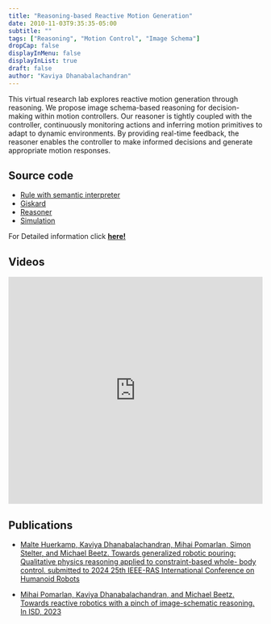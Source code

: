 ```yaml
---
title: "Reasoning-based Reactive Motion Generation"
date: 2010-11-03T9:35:35-05:00
subtitle: ""
tags: ["Reasoning", "Motion Control", "Image Schema"]
dropCap: false
displayInMenu: false
displayInList: true
draft: false
author: "Kaviya Dhanabalachandran"
---
```


This virtual research lab explores reactive motion generation through reasoning. We propose image schema-based reasoning for decision-making within motion controllers. Our reasoner is tightly coupled with the controller, continuously monitoring actions and inferring motion primitives to adapt to dynamic environments. By providing real-time feedback, the reasoner enables the controller to make informed decisions and generate appropriate motion responses.

Source code
---
- [Rule with semantic interpreter](https://github.com/kaviyachandran/silkie_ros)
- [Giskard](https://github.com/SemRoCo/giskardpy/tree/mujoco_actions_devel)
- [Reasoner](https://github.com/kaviyachandran/silkie)
- [Simulation](https://github.com/HoangGiang93/mujoco_sim)

<div class="hidde-after-preview">
  For Detailed information click
  <a class="btn btn-success" target="_blank" href="reasoning-based-reactive-motion-generation"><b>here!</b></a>
</div>

<!--more-->

Videos
---

<iframe width="100%" height="450" src="https://www.youtube.com/embed/0wi6gHP-MFU?si=fTgjckZCvXlrWzsQ" title="YouTube video player" frameborder="0" allow="accelerometer; autoplay; clipboard-write; encrypted-media; gyroscope; picture-in-picture; web-share" referrerpolicy="strict-origin-when-cross-origin" allowfullscreen></iframe>

Publications
---

- [Malte Huerkamp, Kaviya Dhanabalachandran, Mihai Pomarlan, Simon Stelter, and Michael Beetz.
Towards generalized robotic pouring: Qualitative physics reasoning applied to constraint-based whole-
body control. submitted to 2024 25th IEEE-RAS International Conference on Humanoid Robots]()

- [Mihai Pomarlan, Kaviya Dhanabalachandran, and Michael Beetz. Towards reactive robotics with a
pinch of image-schematic reasoning. In ISD, 2023](https://ceur-ws.org/Vol-3511/paper_08.pdf)
